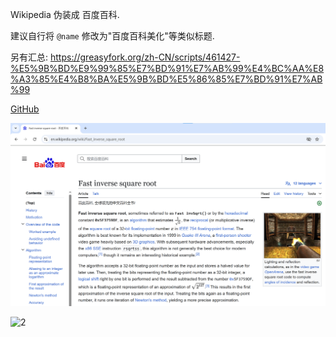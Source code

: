 Wikipedia 伪装成 百度百科.

建议自行将 `@name` 修改为"百度百科美化"等类似标题.

另有汇总: 
https://greasyfork.org/zh-CN/scripts/461427-%E5%9B%BD%E9%99%85%E7%BD%91%E7%AB%99%E4%BC%AA%E8%A3%85%E4%B8%BA%E5%9B%BD%E5%86%85%E7%BD%91%E7%AB%99

[GitHub](https://github.com/userElaina/this-is-the-China-website)

![1](https://raw.githubusercontent.com/userElaina/this-is-the-China-website/main/wikipedia/show1.png)

![2](https://raw.githubusercontent.com/userElaina/this-is-the-China-website/main/wikipedia/show2.png)

